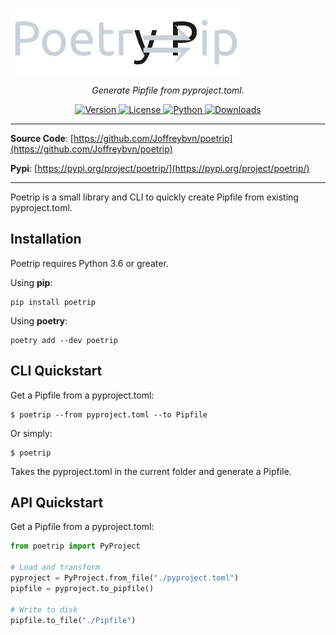 
![Poetrip](./docs/logo_dark.svg)

<p align="center">
    <em>Generate Pipfile from pyproject.toml.</em>
</p>
<p align="center">
    <a href="https://pypi.org/project/poetrip/" target="_blank">
        <img src="https://img.shields.io/pypi/v/poetrip.svg" alt="Version">
    </a>
    <a href="https://pypi.org/project/poetrip/" target="_blank">
        <img src="https://img.shields.io/pypi/l/poetrip.svg" alt="License">
    </a>
    <a href="https://pypi.org/project/poetrip/" target="_blank">
        <img src="https://img.shields.io/pypi/pyversions/poetrip.svg" alt="Python">
    </a>
    <a href="https://pypi.org/project/poetrip/" target="_blank">
        <img src="https://pepy.tech/badge/poetrip" alt="Downloads">
    </a>
</p>

---

**Source Code**: [https://github.com/Joffreybvn/poetrip](https://github.com/Joffreybvn/poetrip)

**Pypi**: [https://pypi.org/project/poetrip/](https://pypi.org/project/poetrip/)

---

Poetrip is a small library and CLI to quickly create Pipfile from existing pyproject.toml.

## Installation
Poetrip requires Python 3.6 or greater.

Using **pip**:
```Shell
pip install poetrip
```

Using **poetry**:
```shell
poetry add --dev poetrip
```

## CLI Quickstart
Get a Pipfile from a pyproject.toml:
```shell
$ poetrip --from pyproject.toml --to Pipfile
```

Or simply:
```shell
$ poetrip
```
Takes the pyproject.toml in the current folder and generate a Pipfile.

## API Quickstart
Get a Pipfile from a pyproject.toml:
```python
from poetrip import PyProject

# Load and transform
pyproject = PyProject.from_file("./pyproject.toml")
pipfile = pyproject.to_pipfile()

# Write to disk
pipfile.to_file("./Pipfile")
```

